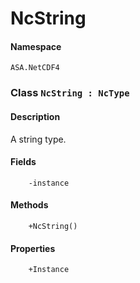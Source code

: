 # NcString

#### Namespace
`ASA.NetCDF4`

### Class `NcString : NcType`

#### Description
A string type.

#### Fields
        -instance
#### Methods
        +NcString()
#### Properties
        +Instance

